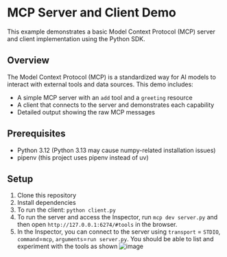 # MCP Server and Client Demo

This example demonstrates a basic Model Context Protocol (MCP) server and client implementation using the Python SDK.

## Overview

The Model Context Protocol (MCP) is a standardized way for AI models to interact with external tools and data sources. This demo includes:

- A simple MCP server with an `add` tool and a `greeting` resource
- A client that connects to the server and demonstrates each capability
- Detailed output showing the raw MCP messages

## Prerequisites

- Python 3.12 (Python 3.13 may cause numpy-related installation issues)
- pipenv (this project uses pipenv instead of uv)

## Setup

1. Clone this repository
2. Install dependencies
3. To run the client: `python client.py`
4. To run the server and access the Inspector, run `mcp dev server.py` and then open `http://127.0.0.1:6274/#tools` in the browser.
5. In the Inspector, you can connect to the server using `transport` = `STDIO`, `command`=`mcp`, `arguments`=`run server.py`. You should be able to list and experiment with the tools as shown ![image](https://github.com/user-attachments/assets/a07dc542-9982-4667-b943-f3a0daa19cb4)
